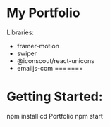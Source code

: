# My Portfolio

Libraries: 
- framer-motion
- swiper
- @iconscout/react-unicons
- emailjs-com
=======
# Getting Started:

npm install
cd Portfolio
npm start

